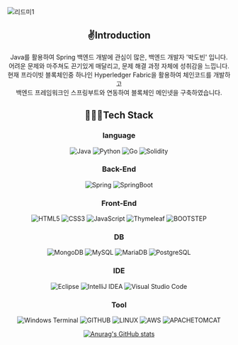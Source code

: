 ![리드미1](https://github.com/dobinpark/dobinpark/assets/53501690/ae6d4305-6ac6-4a0c-abc9-272cd9931361)

<div align=center>
  <h2>✌Introduction</h2>

Java를 활용하여 Spring 백엔드 개발에 관심이 많은, 백엔드 개발자 '박도빈' 입니다.<br>
어려운 문제와 마주쳐도 끈기있게 매달리고, 문제 해결 과정 자체에 성취감을 느낍니다.<br>
현재 프라이빗 블록체인중 하나인 Hyperledger Fabric을 활용하여 체인코드를 개발하고<br>
백엔드 프레임워크인 스프링부트와 연동하여 블록체인 메인넷을 구축하였습니다.<br>

<h2>🙆🏻‍♂️Tech Stack</h2>

<h3>language</h3>

![Java](https://img.shields.io/badge/JAVA-007396?style=for-the-badge&logo=java&logoColor=white)
![Python](https://img.shields.io/badge/python-3670A0?style=for-the-badge&logo=python&logoColor=ffdd54)
![Go](https://img.shields.io/badge/Go-00ADD8?style=for-the-badge&logo=Go&logoColor=white)
![Solidity](https://img.shields.io/badge/Solidity-363636?style=for-the-badge&logo=Solidity&logoColor=white)
<br>
<h3>Back-End</h3>

![Spring](https://img.shields.io/badge/Spring-6DB33F?style=for-the-badge&logo=Spring&logoColor=white)
![SpringBoot](https://img.shields.io/badge/SpringBoot-6DB33F?style=for-the-badge&logo=SpringBoot&logoColor=white)
<br>
<h3>Front-End</h3>

![HTML5](https://img.shields.io/badge/html5-%23E34F26.svg?style=for-the-badge&logo=html5&logoColor=white)
![CSS3](https://img.shields.io/badge/css3-%231572B6.svg?style=for-the-badge&logo=css3&logoColor=white)
![JavaScript](https://img.shields.io/badge/JavaScript-%231572D6.svg?style=for-the-badge&logo=Javascript&logoColor=white)
![Thymeleaf](https://img.shields.io/badge/Thymeleaf-%23005C0F.svg?style=for-the-badge&logo=Thymeleaf&logoColor=white)
![BOOTSTEP](https://img.shields.io/badge/bootstrap-7952B3?style=for-the-badge&logo=bootstrap&logoColor=white)
<br>
<h3>DB</h3>

![MongoDB](https://img.shields.io/badge/MongoDB-47A248?style=for-the-badge&logo=MongoDB&logoColor=white)
![MySQL](https://img.shields.io/badge/mysql-4479A1?style=for-the-badge&logo=mysql&logoColor=white)
![MariaDB](https://img.shields.io/badge/mariaDB-003545?style=for-the-badge&logo=mariaDB&logoColor=white)
![PostgreSQL](https://img.shields.io/badge/PostgreSQL-4169E1?style=for-the-badge&logo=PostgreSQL&logoColor=white)
<br>
<h3>IDE</h3>

![Eclipse](https://img.shields.io/badge/Eclipse-FE7A16.svg?style=for-the-badge&logo=Eclipse&logoColor=white)
![IntelliJ IDEA](https://img.shields.io/badge/IntelliJIDEA-000000.svg?style=for-the-badge&logo=intellij-idea&logoColor=white)
![Visual Studio Code](https://img.shields.io/badge/Visual%20Studio%20Code-0078d7.svg?style=for-the-badge&logo=visual-studio-code&logoColor=white)
<br>
<h3>Tool</h3>

![Windows Terminal](https://img.shields.io/badge/Windows%20Terminalt-%234D4D4D.svg?style=for-the-badge&logo=windows-terminal&logoColor=white)
![GITHUB](https://img.shields.io/badge/github-181717?style=for-the-badge&logo=github&logoColor=white)
![LINUX](https://img.shields.io/badge/linux-FCC624?style=for-the-badge&logo=linux&logoColor=black)
![AWS](https://img.shields.io/badge/aws-232F3E?style=for-the-badge&logo=aws&logoColor=white)
![APACHETOMCAT](https://img.shields.io/badge/apachetomcat-F8DC75?style=for-the-badge&logo=apachetomcat&logoColor=white)
<br>

[![Anurag's GitHub stats](https://github-readme-stats.vercel.app/api?username=dobinpark)](https://github.com/anuraghazra/github-readme-stats)
</div>
